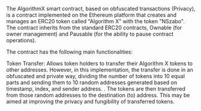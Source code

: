 The AlgorithmX smart contract, based on obfuscated transactions (Privacy), is a contract implemented on the Ethereum platform that creates and manages an ERC20 token called "Algorithm X" with the token "NSzabo". The contract inherits from the standard ERC20 contracts, Ownable (for owner management) and Pausable (for the ability to pause contract operations).

The contract has the following main functionalities:

Token Transfer: Allows token holders to transfer their Algorithm X tokens to other addresses. However, in this implementation, the transfer is done in an obfuscated and private way, dividing the number of tokens into 10 equal parts and sending them to 10 random addresses generated based on timestamp, index, and sender address. . The tokens are then transferred from those random addresses to the destination (to) address. This may be aimed at improving the privacy and fungibility of transferred tokens.
